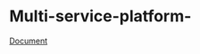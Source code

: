 # Multi-service-platform-
[Document](https://docs.google.com/document/d/1Zr8v31WFKK36wO5wOcN2QsmIHe5lyS02EQOaNW-9vlM/edit?tab=t.0)
